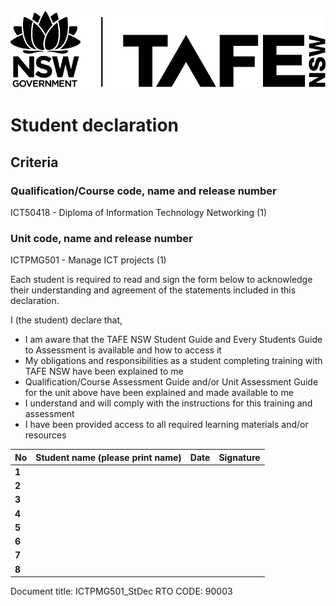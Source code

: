 ﻿`	`![NSW Government: TAFE NSW](logo.png) 
# Student declaration
## **Criteria**
### **Qualification/Course code, name and release number**
ICT50418 - Diploma of Information Technology Networking (1)

### **Unit code, name and release number**
ICTPMG501 - Manage ICT projects (1)

Each student is required to read and sign the form below to acknowledge their understanding and agreement of the statements included in this declaration.

I (the student) declare that,

- I am aware that the TAFE NSW Student Guide and Every Students Guide to Assessment is available and how to access it
- My obligations and responsibilities as a student completing training with TAFE NSW have been explained to me
- Qualification/Course Assessment Guide and/or Unit Assessment Guide for the unit above have been explained and made available to me
- I understand and will comply with the instructions for this training and assessment
- I have been provided access to all required learning materials and/or resources


|**No**|**Student name (please print name)**|**Date**|**Signature**|
| :- | :- | :- | :- |
|**1**||||
|**2**||||
|**3**||||
|**4**||||
|**5**||||
|**6**||||
|**7**||||
|**8**||||

Document title: ICTPMG501_StDec
RTO CODE: 90003	

